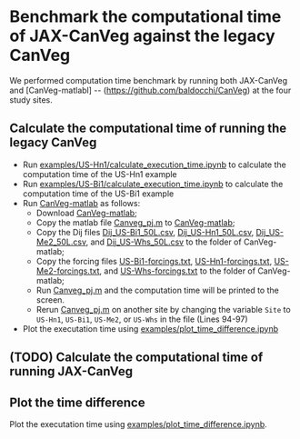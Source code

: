 # Benchmark the computational time of JAX-CanVeg against the legacy CanVeg
We performed computation time benchmark by running both JAX-CanVeg and [CanVeg-matlabl] -- (https://github.com/baldocchi/CanVeg) at the four study sites.

## Calculate the computational time of running the legacy CanVeg
- Run [examples/US-Hn1/calculate_execution_time.ipynb](./examples/US-Hn1/calculate_execution_time.ipynb) to calculate the computation time of the US-Hn1 example
- Run [examples/US-Bi1/calculate_execution_time.ipynb](./examples/US-Bi1/calculate_execution_time.ipynb) to calculate the computation time of the US-Bi1 example
- Run [CanVeg-matlab](https://github.com/baldocchi/CanVeg) as follows:
    - Download [CanVeg-matlab](https://github.com/baldocchi/CanVeg);
    - Copy the matlab file [Canveg_pj.m](./examples/Canveg_pj.m) to [CanVeg-matlab](https://github.com/baldocchi/CanVeg);
    - Copy the Dij files [Dij_US-Bi1_50L.csv](./data/dij/Dij_US-Bi1_50L.csv), [Dij_US-Hn1_50L.csv](./data/dij/Dij_US-Hn1_50L.csv), [Dij_US-Me2_50L.csv](./data/dij/Dij_US-Me2_50L.csv), and [Dij_US-Whs_50L.csv](./data/dij/Dij_US-Whs_50L.csv) to the folder of CanVeg-matlab;
    - Copy the forcing files [US-Bi1-forcings.txt](./data/fluxtower/US-Bi1/US-Bi1-forcings.txt), [US-Hn1-forcings.txt](./data/fluxtower/US-Hn1/US-Hn1-forcings.txt), [US-Me2-forcings.txt](./data/fluxtower/US-Me2/US-Me2-forcings.txt), and [US-Whs-forcings.txt](./data/fluxtower/US-Whs/US-Whs-forcings.txt) to the folder of CanVeg-matlab;
    - Run [Canveg_pj.m](./examples/Canveg_pj.m) and the computation time will be printed to the screen.
    - Rerun [Canveg_pj.m](./examples/Canveg_pj.m) on another site by changing the variable `Site` to `US-Hn1`, `US-Bi1`, `US-Me2`, or `US-Whs` in the file (Lines 94-97)
- Plot the executation time using [examples/plot_time_difference.ipynb](./examples/plot_time_difference.ipynb)


## (TODO) Calculate the computational time of running JAX-CanVeg

## Plot the time difference
Plot the executation time using [examples/plot_time_difference.ipynb](./examples/plot_time_difference.ipynb).